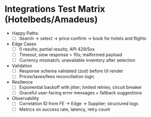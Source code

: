 # Integrations Test Matrix (Hotelbeds/Amadeus)

- Happy Paths
  - [ ] Search → select → price confirm → book for hotels and flights
- Edge Cases
  - [ ] 0 results; partial results; API 429/5xx
  - [ ] Timeout; slow response > 10s; malformed payload
  - [ ] Currency mismatch; unavailable inventory after selection
- Validation
  - [ ] Response schema validated (zod) before UI render
  - [ ] Prices/taxes/fees reconciliation logic
- Resilience
  - [ ] Exponential backoff with jitter; limited retries; circuit breaker
  - [ ] Graceful user-facing error messages + fallback suggestions
- Observability
  - [ ] Correlation ID from FE → Edge → Supplier; structured logs
  - [ ] Metrics on success rate, latency, retry count
